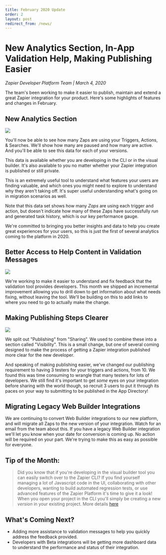 ```yaml
---
title: February 2020 Update
order: 2
layout: post
redirect_from: /news/
---
```



# New Analytics Section, In-App Validation Help, Making Publishing Easier

_Zapier Developer Platform Team \| March 4, 2020_

The team's been working to make it easier to publish, maintain and extend a great Zapier integration for your product.  Here's some highlights of features and changes in February.

## New Analytics Section

![](https://zappy.zapier.com/2041aa019295343fd4843655a31dbebb.png)

You'll now be able to see how many Zaps are using your Triggers, Actions, & Searches.  We'll show how many are paused and how many are active. And you'll be able to see this data for each of your versions.

This data is available whether you are developing in the CLI or in the visual builder.  It's also available to you no matter whether your Zapier integration is published or still private.  

This is an extremely useful tool to understand what features your users are finding valuable, and which ones you might need to explore to understand why they aren't taking off.  It's super useful understanding what's going on in migration scenarios as well.

Note that this data set shows how many _Zaps_ are using each trigger and action, but doesn't indicate how many of these Zaps have successfully _run_ and generated task history, which is our key performance gauge.

We're committed to bringing you better insights and data to help you create great experiences for your users, so this is just the first of several analytics coming to the platform in 2020.

## Better Access to Help Content in Validation Messages

![](https://zappy.zapier.com/c579bb4109c7715fb11b44c854efa0c4.gif)

We're working to make it easier to understand and fix feedback that the validation tool provides developers.  This month we shipped an incremental improvement allowing you to drill down to get information about what needs fixing, without leaving the tool.  We'll be building on this to add links to where you need to go to actually make the change.


## Making Publishing Steps Clearer

![](https://zappy.zapier.com/41c5ab8319dd0d6abfc0417008d31bc4.png)

We split out "Publishing" from "Sharing".  We used to combine these into a section called "Visibility".  This is a small change, but one of several coming designed to make the process of getting a Zapier integration published more clear for the new developer.

And speaking of making publishing easier, we've changed our publishing requirement to having 3 testers for your triggers and actions, from 10.  We found this was time consuming to wrangle that many testers for lots of developers.  We still find it's important to get _some_ eyes on your integration before sharing with the world though, so recruit 3 users to put it through its paces on your way to submitting to be published in the App Directory!

## Migrating Legacy Web Builder Integrations

We are continuing to convert Web Builder integrations to our new platform, and will migrate all Zaps to the new version of your integration.  Watch for an email from the team about this.  If you have a legacy Web Builder integration we'll let you know when your date for conversion is coming up.  No action will be required on your part.  We're trying to make this as easy as possible for everyone.

## Tip of the Month:

> Did you know that if you're developing in the visual builder tool you can easily switch over to the Zapier CLI?  If you find yourself managing a lot of Javascript code in the UI, collaborating with other developers, wanting to build automated regression tests, or use advanced features of the Zapier Platform it's time to give it a look!  When you open your project in the CLI you'll simply be creating a new _version_ in your existing project.  More details [here](https://platform.zapier.com/docs/export)

## What's Coming Next?

- Adding more assistance to validation messages to help you quickly address the feedback provided.
- Developers with Beta integrations will be getting more dashboard data to understand the performance and status of their integration.